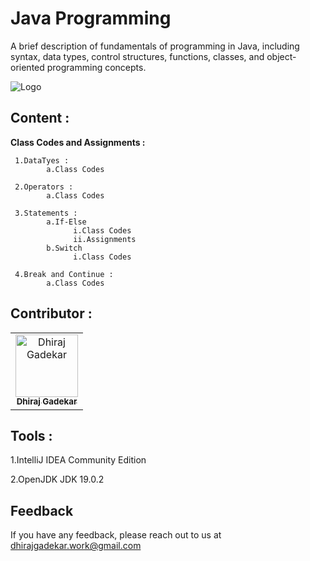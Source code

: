 #
# Java Programming

A brief description of fundamentals of programming in Java, including syntax, data types, control structures, functions, classes, and object-oriented programming concepts.


![Logo](https://p92.com/binaries/content/gallery/p92website/jobs/java_banner.png)



## Content : 
**Class Codes and Assignments :**

     1.DataTyes :
            a.Class Codes
            
     2.Operators :
            a.Class Codes
            
     3.Statements : 
            a.If-Else
                  i.Class Codes
                  ii.Assignments
            b.Switch
                  i.Class Codes
            
     4.Break and Continue :
            a.Class Codes

## Contributor :  

<table>
  <tr>
    <td align="center"><a href="https://github.com/DhirajGadekar"><img src="https://avatars.githubusercontent.com/u/111908836?v=4" width="100px;" alt="Dhiraj Gadekar"/><br/><sub><b>Dhiraj Gadekar</b></sub></a><br/>
</tr>
</table>



## Tools :

1.IntelliJ IDEA Community Edition

2.OpenJDK JDK 19.0.2 

## Feedback

If you have any feedback, please reach out to us at dhirajgadekar.work@gmail.com
